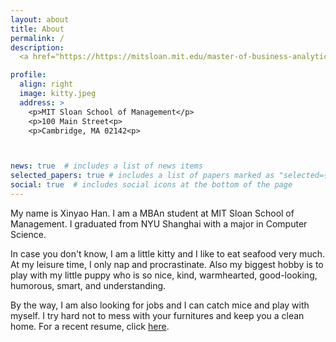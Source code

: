 ```yaml
---
layout: about
title: About
permalink: /
description: 
  <a href="https://https://mitsloan.mit.edu/master-of-business-analytics/">MIT</a>.

profile:
  align: right
  image: kitty.jpeg
  address: >
    <p>MIT Sloan School of Management</p>
    <p>100 Main Street<p>
    <p>Cambridge, MA 02142<p>



news: true  # includes a list of news items
selected_papers: true # includes a list of papers marked as "selected={true}"
social: true  # includes social icons at the bottom of the page
---
```


My name is Xinyao Han. I am a MBAn student at MIT Sloan School of Management. I graduated from NYU Shanghai with a major in Computer Science.

In case you don't know, I am a little kitty and I like to eat seafood very much. At my leisure time, I only nap and procrastinate. Also my biggest hobby is to play with my little puppy who is so nice, kind, warmhearted, good-looking, humorous, smart, and understanding.

By the way, I am also looking for jobs and I can catch mice and play with myself. I try hard not to mess with your furnitures and keep you a clean home. For a recent resume, click [here](/assets/pdf/XinyaoHan_resume_1205.pdf).
